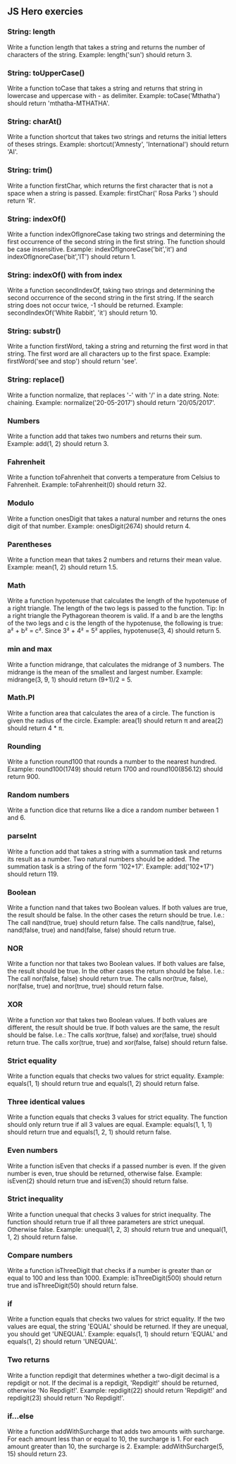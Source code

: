 ## JS Hero exercies

### String: length
Write a function length that takes a string and 
returns the number of characters of the string.
Example: length('sun') should return 3.

### String: toUpperCase()
Write a function toCase that takes a string and 
returns that string in lowercase and uppercase with - as delimiter.
Example: toCase('Mthatha') should return 'mthatha-MTHATHA'.

### String: charAt()
Write a function shortcut that takes two strings 
and returns the initial letters of theses strings.
Example: shortcut('Amnesty', 'International') should return 'AI'.

### String: trim()
Write a function firstChar, which returns the first character 
that is not a space when a string is passed.
Example: firstChar(' Rosa Parks ') should return 'R'.

### String: indexOf()
Write a function indexOfIgnoreCase taking two strings and determining 
the first occurrence of the second string in the first string. 
The function should be case insensitive.
Example: indexOfIgnoreCase('bit','it') and 
indexOfIgnoreCase('bit','IT') should return 1.

### String: indexOf() with from index
Write a function secondIndexOf, taking two strings and determining 
the second occurrence of the second string in the first string. 
If the search string does not occur twice, -1 should be returned.
Example: secondIndexOf('White Rabbit', 'it') should return 10.

### String: substr()
Write a function firstWord, taking a string and 
returning the first word in that string. 
The first word are all characters up to the first space.
Example: firstWord('see and stop') should return 'see'.

### String: replace()
Write a function normalize, that replaces '-' with '/' in a date string.
Note: chaining.
Example: normalize('20-05-2017') should return '20/05/2017'.

### Numbers
Write a function add that takes two numbers and returns their sum.
Example: add(1, 2) should return 3.

### Fahrenheit
Write a function toFahrenheit that converts 
a temperature from Celsius to Fahrenheit.
Example: toFahrenheit(0) should return 32.

### Modulo
Write a function onesDigit that takes a natural number 
and returns the ones digit of that number.
Example: onesDigit(2674) should return 4.

### Parentheses
Write a function mean that takes 2 numbers and returns their mean value.
Example: mean(1, 2) should return 1.5.

### Math
Write a function hypotenuse that calculates the length of the hypotenuse of a right triangle. 
The length of the two legs is passed to the function. 
Tip: In a right triangle the Pythagorean theorem is valid. 
If a and b are the lengths of the two legs and c is the length of the hypotenuse, 
the following is true: a² + b² = c². 
Since 3² + 4² = 5² applies, hypotenuse(3, 4) should return 5.

### min and max
Write a function midrange, that calculates the midrange of 3 numbers. 
The midrange is the mean of the smallest and largest number.
Example: midrange(3, 9, 1) should return (9+1)/2 = 5.

### Math.PI
Write a function area that calculates the area of a circle. 
The function is given the radius of the circle.
Example: area(1) should return π and area(2) should return 4 * π.

### Rounding
Write a function round100 that rounds a number to the nearest hundred.
Example: round100(1749) should return 1700 and round100(856.12) should return 900.

### Random numbers
Write a function dice that returns like a dice a random number between 1 and 6.

### parseInt
Write a function add that takes a string with a summation task and returns its result as a number. 
Two natural numbers should be added. The summation task is a string of the form '102+17'.
Example: add('102+17') should return 119.

### Boolean
Write a function nand that takes two Boolean values. If both values are true, the result should be false. 
In the other cases the return should be true.
I.e.: The call nand(true, true) should return false. The calls nand(true, false), 
nand(false, true) and nand(false, false) should return true.

### NOR
Write a function nor that takes two Boolean values. 
If both values are false, the result should be true. 
In the other cases the return should be false.
I.e.: The call nor(false, false) should return true. 
The calls nor(true, false), nor(false, true) and nor(true, true) should return false.

### XOR
Write a function xor that takes two Boolean values. If both values are different, the result should be true. 
If both values are the same, the result should be false.
I.e.: The calls xor(true, false) and xor(false, true) should return true. 
The calls xor(true, true) and xor(false, false) should return false.

### Strict equality
Write a function equals that checks two values for strict equality.
Example: equals(1, 1) should return true and equals(1, 2) should return false.

### Three identical values
Write a function equals that checks 3 values for strict equality. 
The function should only return true if all 3 values are equal.
Example: equals(1, 1, 1) should return true and equals(1, 2, 1) should return false.

### Even numbers
Write a function isEven that checks if a passed number is even. 
If the given number is even, true should be returned, otherwise false.
Example: isEven(2) should return true and isEven(3) should return false.

### Strict inequality
Write a function unequal that checks 3 values for strict inequality. 
The function should return true if all three parameters are strict unequal. Otherwise false.
Example: unequal(1, 2, 3) should return true and unequal(1, 1, 2) should return false.

### Compare numbers
Write a function isThreeDigit that checks if a number is greater than or equal to 100 and less than 1000.
Example: isThreeDigit(500) should return true and isThreeDigit(50) should return false.

### if
Write a function equals that checks two values for strict equality. 
If the two values are equal, the string 'EQUAL' should be returned. If they are unequal, you should get 'UNEQUAL'.
Example: equals(1, 1) should return 'EQUAL' and equals(1, 2) should return 'UNEQUAL'.

### Two returns
Write a function repdigit that determines whether a two-digit decimal is a repdigit or not. 
If the decimal is a repdigit, 'Repdigit!' should be returned, otherwise 'No Repdigit!'.
Example: repdigit(22) should return 'Repdigit!' and repdigit(23) should return 'No Repdigit!'.

### if...else
Write a function addWithSurcharge that adds two amounts with surcharge. 
For each amount less than or equal to 10, the surcharge is 1. 
For each amount greater than 10, the surcharge is 2.
Example: addWithSurcharge(5, 15) should return 23.


